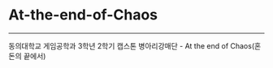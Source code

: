 # At-the-end-of-Chaos   

-----------------------------

   
   동의대학교 게임공학과 3학년 2학기 캡스톤
   병아리강매단 - At the end of Chaos(혼돈의 끝에서)
